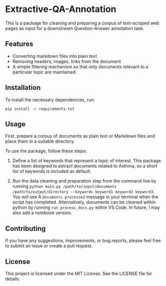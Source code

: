 # Extractive-QA-Annotation
This is a package for cleaning and preparing a corpus of text-scraped web pages as input for a downstream Question-Answer annotation task.

## Features

* Converting markdown files into plain text
* Removing headers, images, links from the document
* A simple filtering mechanism so that only documents relevant to a particular topic are maintained.

## Installation

To install the necessary dependencies, run:

```
pip install -r requirements.txt
```

## Usage

First, prepare a corpus of documents as plain text or Markdown files and place them in a suitable directory.

To use the package, follow these steps:

1. Define a list of keywords that represent a topic of interest. This package has been designed to extract documents related to Asthma, so a short list of keywords is included as default.


2. Run the data cleaning and preparation step from the command line by running ```python main.py /path/to/input/documents /path/to/output/directory --keywords keyword1 keyword2 keyword3```. You will see A ```Documents processed``` message in your terminal when the script has completed. Alternatively, documents can be cleaned within python by running ```run_process_docs.py``` within VS Code. In future, I may also add a notebook version.


## Contributing

If you have any suggestions, improvements, or bug reports, please feel free to submit an issue or create a pull request.

## License

This project is licensed under the MIT License. See the LICENSE file for details.